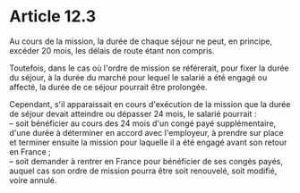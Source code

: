 # Article 12.3

Au cours de la mission, la durée de chaque séjour ne peut, en principe, excéder 20 mois, les délais de route étant non compris.

Toutefois, dans le cas où l'ordre de mission se référerait, pour fixer la durée du séjour, à la durée du marché pour lequel le salarié a été engagé ou affecté, la durée de ce séjour pourrait être prolongée.

Cependant, s'il apparaissait en cours d'exécution de la mission que la durée de séjour devait atteindre ou dépasser 24 mois, le salarié pourrait :  
 – soit bénéficier au cours des 24 mois d'un congé payé supplémentaire, d'une durée à déterminer en accord avec l'employeur, à prendre sur place et terminer ensuite la mission pour laquelle il a été engagé avant son retour en France ;  
 – soit demander à rentrer en France pour bénéficier de ses congés payés, auquel cas son ordre de mission pourra être soit renouvelé, soit modifié, voire annulé.

